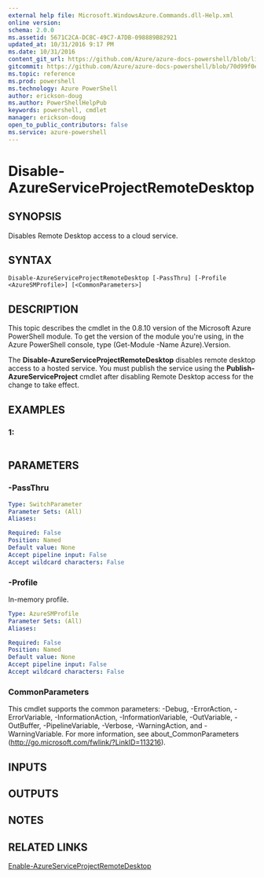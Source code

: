 ```yaml
---
external help file: Microsoft.WindowsAzure.Commands.dll-Help.xml
online version: 
schema: 2.0.0
ms.assetid: 5671C2CA-DC8C-49C7-A7DB-098889B82921
updated_at: 10/31/2016 9:17 PM
ms.date: 10/31/2016
content_git_url: https://github.com/Azure/azure-docs-powershell/blob/live/azureps-cmdlets-docs/ServiceManagement/Azure.Compute/v2.1.0/Disable-AzureServiceProjectRemoteDesktop.md
gitcommit: https://github.com/Azure/azure-docs-powershell/blob/70d99f0e924efe152eb73454f7898f92d5a5db64/azureps-cmdlets-docs/ServiceManagement/Azure.Compute/v2.1.0/Disable-AzureServiceProjectRemoteDesktop.md
ms.topic: reference
ms.prod: powershell
ms.technology: Azure PowerShell
author: erickson-doug
ms.author: PowerShellHelpPub
keywords: powershell, cmdlet
manager: erickson-doug
open_to_public_contributors: false
ms.service: azure-powershell
---
```


# Disable-AzureServiceProjectRemoteDesktop

## SYNOPSIS
Disables Remote Desktop access to a cloud service.

## SYNTAX

```
Disable-AzureServiceProjectRemoteDesktop [-PassThru] [-Profile <AzureSMProfile>] [<CommonParameters>]
```

## DESCRIPTION
This topic describes the cmdlet in the 0.8.10 version of the Microsoft Azure PowerShell module.
To get the version of the module you're using, in the Azure PowerShell console, type (Get-Module -Name Azure).Version.

The **Disable-AzureServiceProjectRemoteDesktop** disables remote desktop access to a hosted service.
You must publish the service using the **Publish-AzureServiceProject** cmdlet after disabling Remote Desktop access for the change to take effect.

## EXAMPLES

### 1:
```

```

## PARAMETERS

### -PassThru

```yaml
Type: SwitchParameter
Parameter Sets: (All)
Aliases: 

Required: False
Position: Named
Default value: None
Accept pipeline input: False
Accept wildcard characters: False
```

### -Profile
In-memory profile.

```yaml
Type: AzureSMProfile
Parameter Sets: (All)
Aliases: 

Required: False
Position: Named
Default value: None
Accept pipeline input: False
Accept wildcard characters: False
```

### CommonParameters
This cmdlet supports the common parameters: -Debug, -ErrorAction, -ErrorVariable, -InformationAction, -InformationVariable, -OutVariable, -OutBuffer, -PipelineVariable, -Verbose, -WarningAction, and -WarningVariable. For more information, see about_CommonParameters (http://go.microsoft.com/fwlink/?LinkID=113216).

## INPUTS

## OUTPUTS

## NOTES

## RELATED LINKS

[Enable-AzureServiceProjectRemoteDesktop](xref:ServiceManagement/Azure.Compute/v2.1.0/Enable-AzureServiceProjectRemoteDesktop.md)


